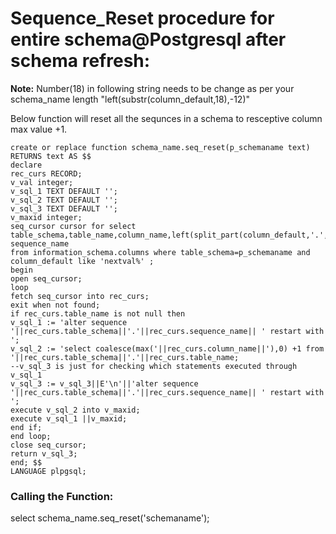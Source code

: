 # Sequence_Reset procedure for entire schema@Postgresql after schema refresh:

**Note:**  Number(18) in following string needs to be change as per your schema_name length "left(substr(column_default,18),-12)"

Below function will reset all the sequnces in a schema to resceptive column max value +1.

```
create or replace function schema_name.seq_reset(p_schemaname text)
RETURNS text AS $$
declare
rec_curs RECORD;
v_val integer;
v_sql_1 TEXT DEFAULT '';
v_sql_2 TEXT DEFAULT '';
v_sql_3 TEXT DEFAULT '';
v_maxid integer;
seq_cursor cursor for select table_schema,table_name,column_name,left(split_part(column_default,'.','2'),-12) sequence_name 
from information_schema.columns where table_schema=p_schemaname and column_default like 'nextval%' ;
begin
open seq_cursor;
loop
fetch seq_cursor into rec_curs;
exit when not found;
if rec_curs.table_name is not null then
v_sql_1 := 'alter sequence '||rec_curs.table_schema||'.'||rec_curs.sequence_name|| ' restart with ';
v_sql_2 := 'select coalesce(max('||rec_curs.column_name||'),0) +1 from '||rec_curs.table_schema||'.'||rec_curs.table_name;
--v_sql_3 is just for checking which statements executed through v_sql_1
v_sql_3 := v_sql_3||E'\n'||'alter sequence '||rec_curs.table_schema||'.'||rec_curs.sequence_name|| ' restart with ';
execute v_sql_2 into v_maxid;
execute v_sql_1 ||v_maxid;
end if;
end loop;
close seq_cursor;
return v_sql_3;
end; $$
LANGUAGE plpgsql;
```

### Calling the Function:

select schema_name.seq_reset('schemaname'); 
